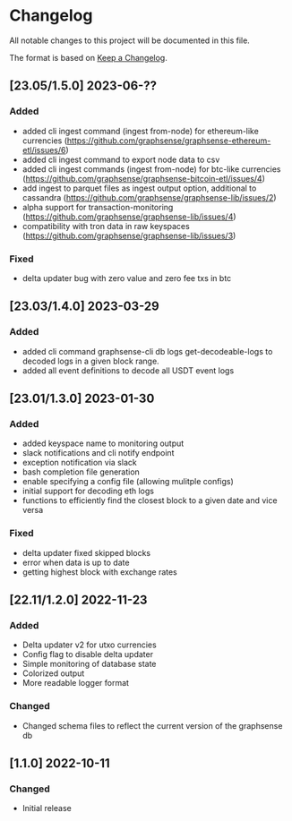 # Changelog
All notable changes to this project will be documented in this file.

The format is based on [Keep a Changelog](https://keepachangelog.com/en/1.0.0/).

## [23.05/1.5.0] 2023-06-??
### Added
- added cli ingest command (ingest from-node) for ethereum-like currencies (https://github.com/graphsense/graphsense-ethereum-etl/issues/6)
- added cli ingest command to export node data to csv
- added cli ingest commands (ingest from-node) for btc-like currencies (https://github.com/graphsense/graphsense-bitcoin-etl/issues/4)
- add ingest to parquet files as ingest output option, additional to cassandra (https://github.com/graphsense/graphsense-lib/issues/2)
- alpha support for transaction-monitoring (https://github.com/graphsense/graphsense-lib/issues/4)
- compatibility with tron data in raw keyspaces (https://github.com/graphsense/graphsense-lib/issues/3)

### Fixed
- delta updater bug with zero value and zero fee txs in btc

## [23.03/1.4.0] 2023-03-29
### Added
- added cli command graphsense-cli db logs get-decodeable-logs to decoded logs in a given block range.
- added all event definitions to decode all USDT event logs

## [23.01/1.3.0] 2023-01-30
### Added
- added keyspace name to monitoring output
- slack notifications and cli notify endpoint
- exception notification via slack
- bash completion file generation
- enable specifying a config file (allowing mulitple configs)
- initial support for decoding eth logs
- functions to efficiently find the closest block to a given date and vice versa

### Fixed
- delta updater fixed skipped blocks
- error when data is up to date
- getting highest block with exchange rates

## [22.11/1.2.0] 2022-11-23
### Added
- Delta updater v2 for utxo currencies
- Config flag to disable delta updater
- Simple monitoring of database state
- Colorized output
- More readable logger format

### Changed
- Changed schema files to reflect the current version of the graphsense db

## [1.1.0] 2022-10-11
### Changed
- Initial release
